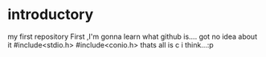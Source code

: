 # introductory
my first repository
First ,I'm gonna learn what github is....
got no idea about it
#include<stdio.h>
#include<conio.h>
thats all is c i think...:p
